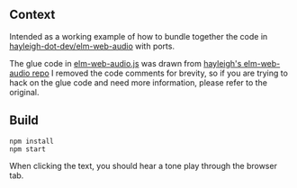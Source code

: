 ## Context
Intended as a working example of how to bundle together the code in [hayleigh-dot-dev/elm-web-audio](https://package.elm-lang.org/packages/hayleigh-dot-dev/elm-web-audio/latest/) with ports.

The glue code in [elm-web-audio.js](src/js/elm-web-audio.js) was drawn from [hayleigh's elm-web-audio repo](https://github.com/hayleigh-dot-dev/elm-web-audio/blob/38d7fcdd64baa489b2f844394e7d678132a7b0ce/src/elm-web-audio.js)
I removed the code comments for brevity, so if you are trying to hack on the glue code and need more information, please refer to the original.

## Build

```
npm install
npm start
```

When clicking the text, you should hear a tone play through the browser tab.
